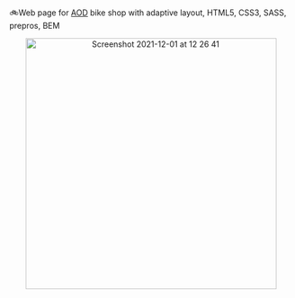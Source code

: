 :bike:Web page for [AOD](https://lenarib.github.io/aod/) bike shop with adaptive layout, HTML5, CSS3, SASS, prepros, BEM

<p align="center">
  <img width="446" alt="Screenshot 2021-12-01 at 12 26 41" src="https://user-images.githubusercontent.com/2890715/144226549-0ff7bae8-7b8c-4211-b07d-7474d80012a1.png">
</p>

